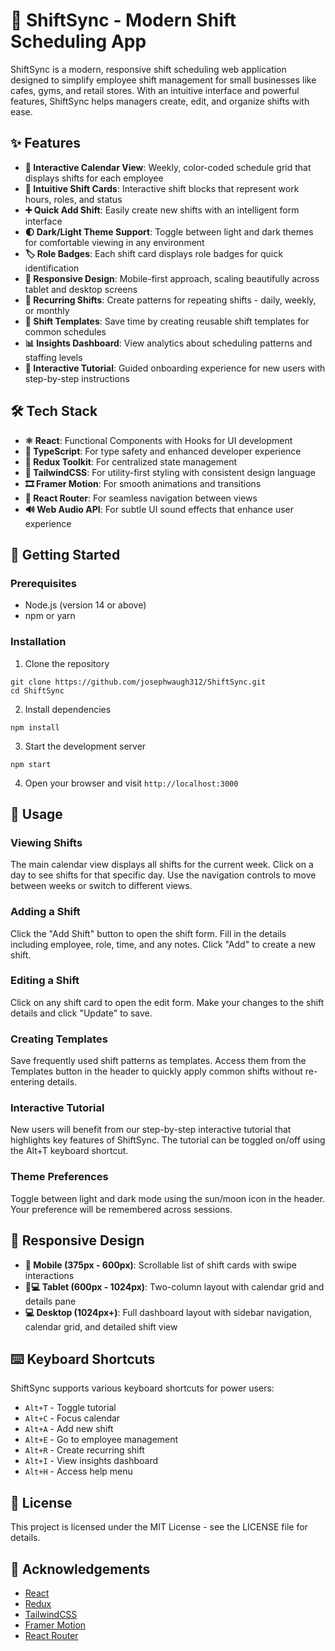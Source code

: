 # 📆 ShiftSync - Modern Shift Scheduling App

ShiftSync is a modern, responsive shift scheduling web application designed to simplify employee shift management for small businesses like cafes, gyms, and retail stores. With an intuitive interface and powerful features, ShiftSync helps managers create, edit, and organize shifts with ease.

## ✨ Features

- **📅 Interactive Calendar View**: Weekly, color-coded schedule grid that displays shifts for each employee
- **🎴 Intuitive Shift Cards**: Interactive shift blocks that represent work hours, roles, and status
- **➕ Quick Add Shift**: Easily create new shifts with an intelligent form interface
- **🌓 Dark/Light Theme Support**: Toggle between light and dark themes for comfortable viewing in any environment
- **🏷️ Role Badges**: Each shift card displays role badges for quick identification
- **📱 Responsive Design**: Mobile-first approach, scaling beautifully across tablet and desktop screens
- **🔄 Recurring Shifts**: Create patterns for repeating shifts - daily, weekly, or monthly
- **💾 Shift Templates**: Save time by creating reusable shift templates for common schedules
- **📊 Insights Dashboard**: View analytics about scheduling patterns and staffing levels
- **🧭 Interactive Tutorial**: Guided onboarding experience for new users with step-by-step instructions

## 🛠️ Tech Stack

- **⚛️ React**: Functional Components with Hooks for UI development
- **🔷 TypeScript**: For type safety and enhanced developer experience
- **🔄 Redux Toolkit**: For centralized state management
- **🎨 TailwindCSS**: For utility-first styling with consistent design language
- **🎞️ Framer Motion**: For smooth animations and transitions
- **🧭 React Router**: For seamless navigation between views
- **🔊 Web Audio API**: For subtle UI sound effects that enhance user experience

## 🚀 Getting Started

### Prerequisites

- Node.js (version 14 or above)
- npm or yarn

### Installation

1. Clone the repository
```
git clone https://github.com/josephwaugh312/ShiftSync.git
cd ShiftSync
```

2. Install dependencies
```
npm install
```

3. Start the development server
```
npm start
```

4. Open your browser and visit `http://localhost:3000`

## 📱 Usage

### Viewing Shifts

The main calendar view displays all shifts for the current week. Click on a day to see shifts for that specific day. Use the navigation controls to move between weeks or switch to different views.

### Adding a Shift

Click the "Add Shift" button to open the shift form. Fill in the details including employee, role, time, and any notes. Click "Add" to create a new shift.

### Editing a Shift

Click on any shift card to open the edit form. Make your changes to the shift details and click "Update" to save.

### Creating Templates

Save frequently used shift patterns as templates. Access them from the Templates button in the header to quickly apply common shifts without re-entering details.

### Interactive Tutorial

New users will benefit from our step-by-step interactive tutorial that highlights key features of ShiftSync. The tutorial can be toggled on/off using the Alt+T keyboard shortcut.

### Theme Preferences

Toggle between light and dark mode using the sun/moon icon in the header. Your preference will be remembered across sessions.

## 📱 Responsive Design

- **📱 Mobile (375px - 600px)**: Scrollable list of shift cards with swipe interactions
- **📱💻 Tablet (600px - 1024px)**: Two-column layout with calendar grid and details pane
- **💻 Desktop (1024px+)**: Full dashboard layout with sidebar navigation, calendar grid, and detailed shift view

## ⌨️ Keyboard Shortcuts

ShiftSync supports various keyboard shortcuts for power users:
- `Alt+T` - Toggle tutorial
- `Alt+C` - Focus calendar
- `Alt+A` - Add new shift
- `Alt+E` - Go to employee management
- `Alt+R` - Create recurring shift
- `Alt+I` - View insights dashboard
- `Alt+H` - Access help menu

## 📝 License

This project is licensed under the MIT License - see the LICENSE file for details.

## 👏 Acknowledgements

- [React](https://reactjs.org/)
- [Redux](https://redux.js.org/)
- [TailwindCSS](https://tailwindcss.com/)
- [Framer Motion](https://www.framer.com/motion/)
- [React Router](https://reactrouter.com/) 